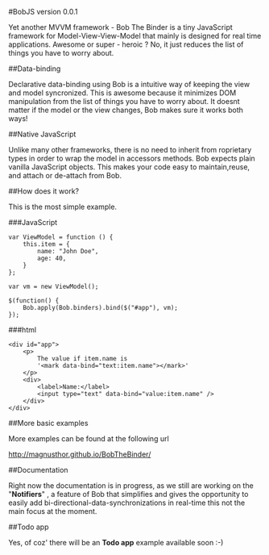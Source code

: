 #BobJS version 0.0.1

Yet another MVVM framework - Bob The Binder is a tiny JavaScript framework for Model-View-View-Model that mainly is designed for real time applications. Awesome or super - heroic ?  No, it just reduces the list of things you have to worry about.

##Data-binding

Declarative data-binding using Bob is a intuitive way of keeping the view and model syncronized. This is awesome because it minimizes DOM manipulation from the list of things you have to worry about. It doesnt matter if the model or the view changes, Bob makes sure it works both ways!


##Native JavaScript

Unlike many other frameworks, there is no need to inherit from roprietary types in order to wrap the model in accessors methods. Bob expects plain vanilla JavaScript objects. This makes your code easy to maintain,reuse, and attach or de-attach from Bob.

##How does it work?

This is the most simple example.

###JavaScript    


    var ViewModel = function () {
        this.item = {
            name: "John Doe",
            age: 40,
        }
    };

    var vm = new ViewModel();

    $(function() {
        Bob.apply(Bob.binders).bind($("#app"), vm);
    });

###html

    <div id="app">
        <p>
            The value if item.name is 
            '<mark data-bind="text:item.name"></mark>'
        </p>
        <div>
            <label>Name:</label>
            <input type="text" data-bind="value:item.name" />
        </div>
    </div>

##More basic examples 

More examples can be found at the following url 

http://magnusthor.github.io/BobTheBinder/

##Documentation

Right now the documentation is in progress, as we still are working on the "**Notifiers**" , a feature of Bob that simplifies and gives the opportunity to easily add bi-directional-data-synchronizations in real-time this not the main focus at the moment.

##Todo app

Yes, of coz' there will be an **Todo app** example available soon :-)

